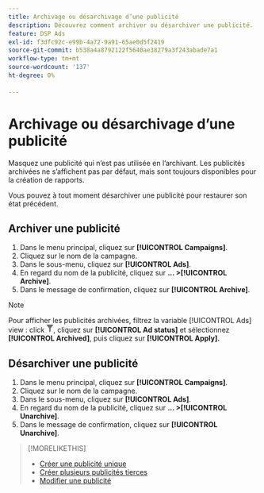 ```yaml
---
title: Archivage ou désarchivage d’une publicité
description: Découvrez comment archiver ou désarchiver une publicité.
feature: DSP Ads
exl-id: f3dfc92c-e99b-4a72-9a91-65ae0d5f2419
source-git-commit: b538a4a8792122f5640ae38279a3f243abade7a1
workflow-type: tm+mt
source-wordcount: '137'
ht-degree: 0%

---
```


# Archivage ou désarchivage d’une publicité

Masquez une publicité qui n’est pas utilisée en l’archivant. Les publicités archivées ne s’affichent pas par défaut, mais sont toujours disponibles pour la création de rapports.

Vous pouvez à tout moment désarchiver une publicité pour restaurer son état précédent.

## Archiver une publicité

1. Dans le menu principal, cliquez sur **[!UICONTROL Campaigns]**.
1. Cliquez sur le nom de la campagne.
1. Dans le sous-menu, cliquez sur **[!UICONTROL Ads]**.
1. En regard du nom de la publicité, cliquez sur  **... >[!UICONTROL Archive]**.
1. Dans le message de confirmation, cliquez sur **[!UICONTROL Archive]**.

>[!NOTE]
>
>Pour afficher les publicités archivées, filtrez la variable [!UICONTROL Ads] view : click ![[!UICONTROL Filter] button](/help/dsp/assets/filter.png), cliquez sur **[!UICONTROL Ad status]** et sélectionnez **[!UICONTROL Archived]**, puis cliquez sur **[!UICONTROL Apply].**

## Désarchiver une publicité

1. Dans le menu principal, cliquez sur **[!UICONTROL Campaigns]**.
1. Cliquez sur le nom de la campagne.
1. Dans le sous-menu, cliquez sur **[!UICONTROL Ads]**.
1. En regard du nom de la publicité, cliquez sur  **... >[!UICONTROL Unarchive]**.
1. Dans le message de confirmation, cliquez sur **[!UICONTROL Unarchive]**.

>[!MORELIKETHIS]
>
>* [Créer une publicité unique](ad-create.md)
>* [Créer plusieurs publicités tierces](ad-create-multiple.md)
>* [Modifier une publicité](ad-edit.md)

